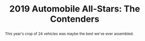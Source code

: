 ---
category: news
title: 2019 Automobile All-Stars&#58; The Contenders
abstract: This year's crop of 24 vehicles was maybe the best we've ever assembled.
publishedDateTime: 2019-03-09T15:59:54Z
sourceUrl: https://www.msn.com/en-us/autos/news/2019-automobile-all-stars-the-contenders/ar-BBUzkto?
type: article

provider:
  name: Automobile
  id: V_BB4aEWk_global
tags:
  - Autos

images: 
  - url: https://img-s-msn-com.akamaized.net/tenant/amp/entityid/BBUzrNE.img
    width: 2048
    height: 1365
    quality: 89
    title: 2019 Automobile All Stars contenders
    attribution: 
    focalRegion:
      x1: 1051
      x2: 1051
      y1: 915
      y2: 915

---